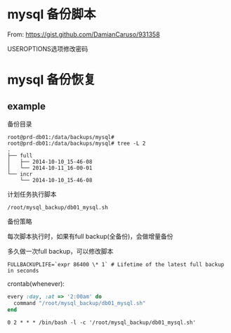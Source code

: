 # mysql 备份脚本

From: https://gist.github.com/DamianCaruso/931358

USEROPTIONS选项修改密码

# mysql 备份恢复

## example

备份目录

```
root@prd-db01:/data/backups/mysql#
root@prd-db01:/data/backups/mysql# tree -L 2
.
├── full
│   ├── 2014-10-10_15-46-08
│   └── 2014-10-11_16-00-01
└── incr
    └── 2014-10-10_15-46-08
```

计划任务执行脚本

    /root/mysql_backup/db01_mysql.sh
    
备份策略

每次脚本执行时，如果有full backup(全备份)，会做增量备份

多久做一次full backup，可以修改脚本

    FULLBACKUPLIFE=`expr 86400 \* 1` # Lifetime of the latest full backup in seconds


crontab(whenever): 

```ruby
every :day, :at => '2:00am' do
  command "/root/mysql_backup/db01_mysql.sh"
end
```

```
0 2 * * * /bin/bash -l -c '/root/mysql_backup/db01_mysql.sh'
```
